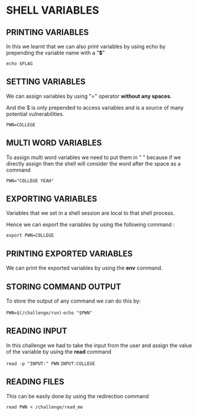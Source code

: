 # SHELL VARIABLES

## PRINTING VARIABLES

In this we learnt that we can also print variables by using echo by prepending the variable name with a "**$**"

```echo $FLAG```

## SETTING VARIABLES

We can assign variables by using "=" operator **without any spaces**.

 And the $ is only prepended to access variables and is a source of many potential vulnerabilities.

 ```PWN=COLLEGE```

 ## MULTI WORD VARIABLES

 To assign multi word variables we need to put them in " " because if we directly assign then the shell will
 consider the word after the space as a command

  ```PWN="COLLEGE YEAH"  ```

  ## EXPORTING VARIABLES

  Variables that we set in a shell session are local to that shell process.

  Hence we can export the variables by using the following command :

  ```export PWN=COLLEGE```

  ## PRINTING EXPORTED VARIABLES

  We can print the exported variables by using the **env** command.

  ## STORING COMMAND OUTPUT

  To store the output of any command we can do this by:

  ```PWN=$(/challenge/run)```
  ```echo "$PWN"```

  ## READING INPUT

  In this challenge we had to take the input from the user and assign the value of the variable by
  using the **read** command

  ```read -p "INPUT:" PWN```
  ```INPUT:COLLEGE```

  ## READING FILES

  This can be easily done by using the redirection command

  ```read PWN < /challenge/read_me```

  

    

 
